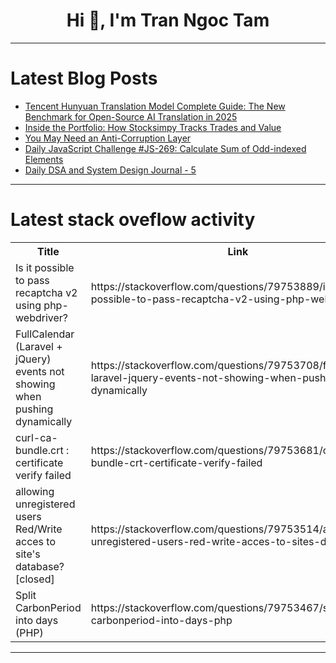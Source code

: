 <h1 align="center">Hi 👋, I'm Tran Ngoc Tam</h1>

---

# Latest Blog Posts 
<!-- BLOG-POST-LIST:START -->
- [Tencent Hunyuan Translation Model Complete Guide: The New Benchmark for Open-Source AI Translation in 2025](https://dev.to/czmilo/tencent-hunyuan-translation-model-complete-guide-the-new-benchmark-for-open-source-ai-translation-4ab)
- [Inside the Portfolio: How Stocksimpy Tracks Trades and Value](https://dev.to/suleyman_sade/inside-the-portfolio-how-stocksimpy-tracks-trades-and-value-15b0)
- [You May Need an Anti-Corruption Layer](https://dev.to/jesterxl/you-may-need-an-anti-corruption-layer-52pm)
- [Daily JavaScript Challenge #JS-269: Calculate Sum of Odd-indexed Elements](https://dev.to/dpc/daily-javascript-challenge-js-269-calculate-sum-of-odd-indexed-elements-21li)
- [Daily DSA and System Design Journal - 5](https://dev.to/ik_8a78062fd65be769dd835/daily-dsa-and-system-design-journal-5-3pm7)
<!-- BLOG-POST-LIST:END -->

---

# Latest stack oveflow activity
<table>
  <tr><th>Title</th><th>Link</th></tr>
  <!-- STACKOVERFLOW:START --><tr><td>Is it possible to pass recaptcha v2 using php-webdriver?</td><td>https://stackoverflow.com/questions/79753889/is-it-possible-to-pass-recaptcha-v2-using-php-webdriver</td></tr><tr><td>FullCalendar &lpar;Laravel + jQuery&rpar; events not showing when pushing dynamically</td><td>https://stackoverflow.com/questions/79753708/fullcalendar-laravel-jquery-events-not-showing-when-pushing-dynamically</td></tr><tr><td>curl-ca-bundle.crt : certificate verify failed</td><td>https://stackoverflow.com/questions/79753681/curl-ca-bundle-crt-certificate-verify-failed</td></tr><tr><td>allowing unregistered users Red/Write acces to site&#39;s database? [closed]</td><td>https://stackoverflow.com/questions/79753514/allowing-unregistered-users-red-write-acces-to-sites-database</td></tr><tr><td>Split CarbonPeriod into days &lpar;PHP&rpar;</td><td>https://stackoverflow.com/questions/79753467/split-carbonperiod-into-days-php</td></tr><!-- STACKOVERFLOW:END -->
</table>

---


